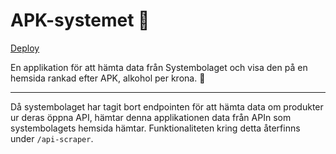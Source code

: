 # APK-systemet 🍾
[Deploy](https://apk-systemet.netlify.app)

En applikation för att hämta data från Systembolaget och visa den på en hemsida rankad efter APK, alkohol per krona. 🍷


---

Då systembolaget har tagit bort endpointen för att hämta data om produkter ur deras öppna API, hämtar denna applikationen data från APIn som systembolagets hemsida hämtar. Funktionaliteten kring detta återfinns under ` /api-scraper `. 
